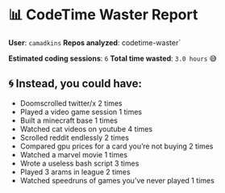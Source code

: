 # 📊 CodeTime Waster Report

**User**: `camadkins`
**Repos analyzed**: codetime-waster`

**Estimated coding sessions**: `6`
**Total time wasted**: `3.0 hours` 😅

## 🌀 Instead, you could have:

- Doomscrolled twitter/x 2 times
- Played a video game session 1 times
- Built a minecraft base 1 times
- Watched cat videos on youtube 4 times
- Scrolled reddit endlessly 2 times
- Compared gpu prices for a card you’re not buying 2 times
- Watched a marvel movie 1 times
- Wrote a useless bash script 3 times
- Played 3 arams in league 2 times
- Watched speedruns of games you’ve never played 1 times
